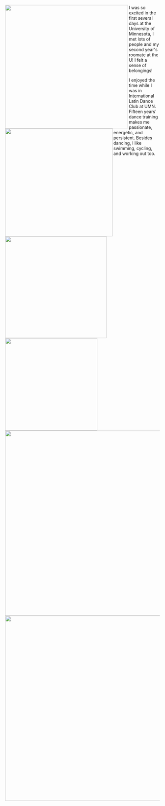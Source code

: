 <p>
  <img align="left" src="/assets/img/welcomeweek3.jpg" width="400" />
  <img align="left" src="/assets/img/welcomeweek1.jpg" width="350" />
  <img align="left" src="/assets/img/roclim.jpg" width="330" />
  <img align="left" src="/assets/img/roclimi.jpg" width="300" />
    I was so excited in the first several days at the University of Minnesota, I met lots of people and my second year's roomate at the U! I felt a sense of belongings!
</p>

<p>
  <img align="left" src="/assets/img/dancefest.jpg" width="600" />
  <img align="left" src="/assets/img/ncdc.jpg" width="600" />
I enjoyed the time while I was in International Latin Dance Club at UMN. Fifteen years' dance training makes me passionate, energetic, and persistent. Besides dancing, I like swimming, cycling, and working out too.
</p>
